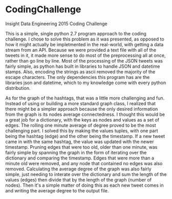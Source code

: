 # CodingChallenge
Insight Data Engineering 2015 Coding Challenge

This is a simple, single python 2.7 program approach to the coding challenge. I chose to solve this problem as it was presented, as opposed to how it might actually be impletmented in the real-world, with getting a data stream from an API. Because we were provided a text file with all of the tweets in it, it made more sense to do most of the preprocessing all at once, rather than go line by line. Most of the processing of the JSON tweets was fairly simple, as python has built in libraries to handle JSON and datetime stamps. Also, encoding the strings as ascii removed the majority of the escape characters. The only dependencies this program has are the libraries json and datetime, which to my knowledge come with every python distribution.

As for the graph of the hashtags, that was a little more challenging and fun. Instead of using or building a more standard graph class, I realized that there might be a simpler approach because the only desired information from the graph is its nodes average connectedness. I thought this would be a great job for a dictionary, with the keys as nodes and values as a set of edges. The rolling one minute average of degree proved to be the most challenging part. I solved this by making the values tuples, with one part being the hashtag (edge) and the other being the timestamp. If a new tweet came in with the same hashtag, the value was updated with the newer timestamp. Pruning edges that were too old, older than one minute, was fairly simple by spanning the graph in the form of iterating over the dictionary and comparing the timestamp. Edges that were more than a minute old were removed, and any node that contained no edges was also removed. Calculating the average degree of the graph was also fairly simple, just needing to interate over the dictionary and sum the length of the values (edges) then divide that by the length of the graph (number of nodes). Then it's a simple matter of doing this as each new tweet comes in and writing the average degree to the output file.

